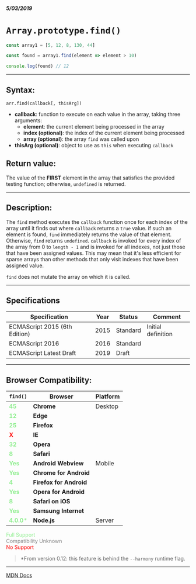 ##### 5/03/2019
# `Array.prototype.find()`

```js
const array1 = [5, 12, 8, 130, 44]

const found = array1.find(element => element > 10)

console.log(found) // 12
```

---

## Syntax:
`arr.find(callback[, thisArg])`

* **callback**: function to execute on each value in the array, taking three arguments:
    * **element**: the current element being processed in the array
    * **index (optional)**: the index of the current element being processed
    * **array (optional)**: the array `find` was called upon
* **thisArg (optional)**: object to use as `this` when executing `callback`

## Return value:
The value of the **FIRST** element in the array that satisfies the provided testing function; otherwise, `undefined` is returned.

---

## Description:
The `find` method executes the `callback` function once for each index of the array until it finds out where `callback` returns a `true` value.  if such an element is found, `find` immediately returns the value of that element.  Otherwise, `find` returns `undefined`.  `callback` is invoked for every index of the array from 0 to `length - 1` and is invoked for all indexes, not just those that have been assigned values.  This may mean that it's less efficient for sparse arrays than other methods that only visit indexes that have been assigned value.

`find` does not mutate the array on which it is called.

---

## Specifications
| Specification | Year | Status | Comment |
|---|---|---|---|
| ECMAScript 2015 (6th Edition) | 2015 | Standard | Initial definition |
| ECMAScript 2016 | 2016 | Standard |  |
| ECMAScript Latest Draft | 2019 | Draft |  |

---

## Browser Compatibility:
| `find()` | Browser | Platform |
|---|---|---|
| <span style="color: lightgreen">**45**</span> | **Chrome** | Desktop | 
| <span style="color: lightgreen">**12**</span> | **Edge** || 
| <span style="color: lightgreen">**25**</span> | **Firefox** || 
| <span style="color: red">**X**</span> | **IE** || 
| <span style="color: lightgreen">**32**</span> | **Opera** || 
| <span style="color: lightgreen">**8**</span> | **Safari** || 
| <span style="color: lightgreen">**Yes**</span> | **Android Webview** | Mobile | 
| <span style="color: lightgreen">**Yes**</span> | **Chrome for Android** || 
| <span style="color: lightgreen">**4**</span> | **Firefox for Android** || 
| <span style="color: lightgreen">**Yes**</span> | **Opera for Android** || 
| <span style="color: lightgreen">**8**</span> | **Safari on iOS** || 
| <span style="color: lightgreen">**Yes**</span> | **Samsung Internet** || 
| <span style="color: lightgreen">**4.0.0***</span> | **Node.js** | Server | 

<span style="color: lightgreen">Full Support</span>  
<span style="color: grey">Compatibility Unknown</span>  
<span style="color: red">No Support</span>

  > *From version 0.12: this feature is behind the `--harmony` runtime flag.

---

[MDN Docs](https://developer.mozilla.org/en-US/docs/Web/JavaScript/Reference/Global_Objects/Array/find)